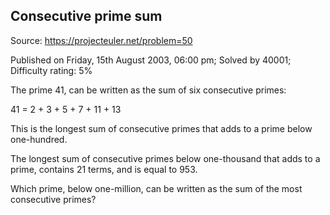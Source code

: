 Consecutive prime sum
---------------------

Source: https://projecteuler.net/problem=50

Published on Friday, 15th August 2003, 06:00 pm; Solved by 40001;
Difficulty rating: 5%

The prime 41, can be written as the sum of six consecutive primes:

41 = 2 + 3 + 5 + 7 + 11 + 13

This is the longest sum of consecutive primes that adds to a prime below
one-hundred.

The longest sum of consecutive primes below one-thousand that adds to a
prime, contains 21 terms, and is equal to 953.

Which prime, below one-million, can be written as the sum of the most
consecutive primes?
